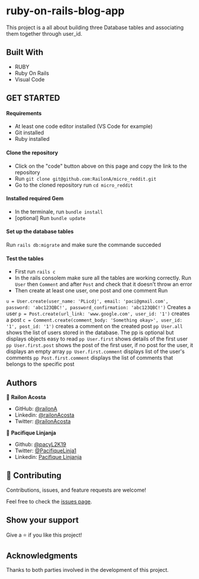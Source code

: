 # ruby-on-rails-blog-app


This project is a all about building three Database tables and associating them together through user_id.  

 
## Built With

- RUBY
- Ruby On Rails
- Visual Code

## GET STARTED

#### Requirements 

- At least one code editor installed (VS Code for example)
- Git installed
- Ruby installed
#### Clone the repository

- Click on the "code" button above on this page and copy the link to the repository
- Run `git clone git@github.com:RailonA/micro_reddit.git`
- Go to the cloned repository run `cd micro_reddit`

#### Installed required Gem

- In the terminale, run `bundle install`
- [optional] Run `bundle update`

#### Set up the database tables 

Run `rails db:migrate` and make sure the commande succeded


#### Test the tables

- First run `rails c`
- In the rails consolem make sure all the tables are working correctly. Run `User` then `Comment` and after `Post` and check that it doesn't throw an error
- Then create at least one user, one post and one comment Run 

`u = User.create(user_name: 'PLicdj', email: 'paci@gmail.com', password: 'abc123QBC!', password_confirmation: 'abc123QBC!')` Creates a user
`p = Post.create(url_link: 'www.google.com', user_id: '1')` creates a post
`c = Comment.create(comment_body: 'Something okay>', user_id: '1', post_id: '1')` creates a comment on the created post
`pp User.all` shows the list of users stored in the database. The pp is optional but displays objects easy to read
`pp User.first` shows details of the first user
`pp User.first.post` shows the post of the first user, if no post for the user, it displays an empty array
`pp User.first.comment` displays list of the user's comments
`pp Post.first.comment` displays the list of comments that belongs to the specific post
## Authors

👤 **Railon Acosta**
- GitHub: [@railonA](https://github.com/RailonA)
- Linkedin: [@railonAcosta](https://www.linkedin.com/in/railon-acosta-81265180/)
- Twitter: [@railonAcosta](https://twitter.com/RailonAcosta)

👤 **Pacifique Linjanja**
- Github: [@pacyL2K19](https://github.com/pacyL2K19)
- Twitter: [@PacifiqueLinja1](https://twitter.com/PacifiqueLinja1)
- Linkedin: [Pacifique Linjanja](https://www.linkedin.com/in/pacifique-linjanja/)



## 🤝 Contributing

Contributions, issues, and feature requests are welcome!

Feel free to check the [issues page](https://github.com/RailonA/micro_reddit/issues).

## Show your support

Give a ⭐️ if you like this project!

## Acknowledgments

Thanks to both parties involved in the development of this project.
